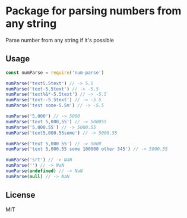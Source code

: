 # Package for parsing numbers from any string

Parse number from any string if it's possible

## Usage

```js
const numParse = require('num-parse')

numParse('text5.5text') // -> 5.5
numParse('text-5.5text') // -> -5.5
numParse('text%&*-5.5text') // -> -5.5
numParse('text--5.5text') // -> -5.5
numParse('test some-5.5m') // -> -5.5

numParse('5,000') // -> 5000
numParse('text 5,000,55') // -> 500055
numParse('5,000.55') // -> 5000.55
numParse('text5,000.55some') // -> 5000.55

numParse('text 5,000 55') // -> 5000
numParse('text 5,000.55 some 100000 other 345') // -> 5000.55

numParse('srt') // -> NaN
numParse('') // -> NaN
numParse(undefined) // -> NaN
numParse(null) // -> NaN

```


## License

MIT
